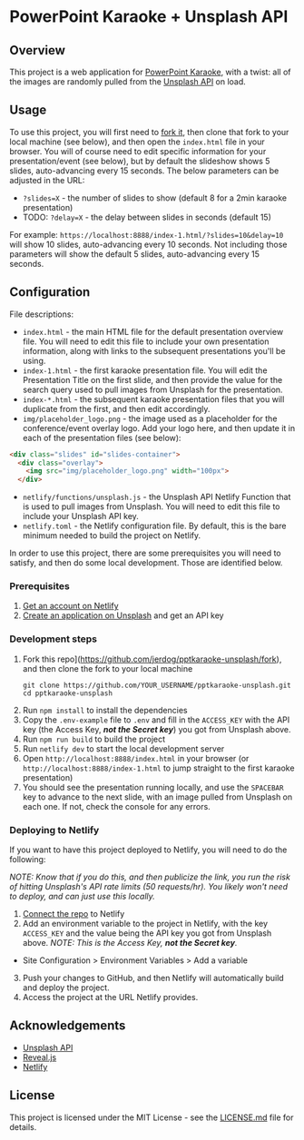 # PowerPoint Karaoke + Unsplash API

## Overview

This project is a web application for [PowerPoint Karaoke](https://en.wikipedia.org/wiki/PowerPoint_karaoke), with a twist: all of the images are randomly pulled from the [Unsplash API](https://unsplash.com/developers) on load. 

## Usage

To use this project, you will first need to [fork it](https://github.com/jerdog/pptkaraoke-unsplash/fork), then clone that fork to your local machine (see below), and then open the `index.html` file in your browser. You will of course need to edit specific information for your presentation/event (see below), but by default the slideshow shows 5 slides, auto-advancing every 15 seconds. The below parameters can be adjusted in the URL:

- `?slides=X` - the number of slides to show (default 8 for a 2min karaoke presentation)
- TODO: `?delay=X` - the delay between slides in seconds (default 15)

For example: `https://localhost:8888/index-1.html/?slides=10&delay=10` will show 10 slides, auto-advancing every 10 seconds. Not including those parameters will show the default 5 slides, auto-advancing every 15 seconds.

## Configuration

File descriptions:

- `index.html` - the main HTML file for the default presentation overview file. You will need to edit this file to include your own presentation information, along with links to the subsequent presentations you'll be using.
- `index-1.html` - the first karaoke presentation file. You will edit the Presentation Title on the first slide, and then provide the value for the search query used to pull images from Unsplash for the presentation.
- `index-*.html` - the subsequent karaoke presentation files that you will duplicate from the first, and then edit accordingly.
- `img/placeholder_logo.png` - the image used as a placeholder for the conference/event overlay logo. Add your logo here, and then update it in each of the presentation files (see below):
```html
<div class="slides" id="slides-container">
  <div class="overlay">
    <img src="img/placeholder_logo.png" width="100px">
  </div>
```
- `netlify/functions/unsplash.js` - the Unsplash API Netlify Function that is used to pull images from Unsplash. You will need to edit this file to include your Unsplash API key.
- `netlify.toml` - the Netlify configuration file. By default, this is the bare minimum needed to build the project on Netlify.



In order to use this project, there are some prerequisites you will need to satisfy, and then do some local development. Those are identified below.

### Prerequisites

1. [Get an account on Netlify](https://www.netlify.com/)
2. [Create an application on Unsplash](https://unsplash.com/developers) and get an API key

### Development steps

1. Fork this repo](https://github.com/jerdog/pptkaraoke-unsplash/fork), and then clone the fork to your local machine
   ```
   git clone https://github.com/YOUR_USERNAME/pptkaraoke-unsplash.git
   cd pptkaraoke-unsplash
   ```
2. Run `npm install` to install the dependencies
3. Copy the `.env-example` file to `.env` and fill in the `ACCESS_KEY` with the API key (the Access Key, ***not the Secret key***) you got from Unsplash above.
4. Run `npm run build` to build the project
5. Run `netlify dev` to start the local development server
6. Open `http://localhost:8888/index.html` in your browser (or `http://localhost:8888/index-1.html` to jump straight to the first karaoke presentation)
7. You should see the presentation running locally, and use the `SPACEBAR` key to advance to the next slide, with an image pulled from Unsplash on each one. If not, check the console for any errors.

### Deploying to Netlify

If you want to have this project deployed to Netlify, you will need to do the following:

*NOTE: Know that if you do this, and then publicize the link, you run the risk of hitting Unsplash's API rate limits (50 requests/hr). You likely won't need to deploy, and can just use this locally.*

1. [Connect the repo](https://app.netlify.com/start) to Netlify
2. Add an environment variable to the project in Netlify, with the key `ACCESS_KEY` and the value being the API key you got from Unsplash above. *NOTE: This is the Access Key, ***not the Secret key***.*
  - Site Configuration > Environment Variables > Add a variable
3. Push your changes to GitHub, and then Netlify will automatically build and deploy the project.
4. Access the project at the URL Netlify provides.

## Acknowledgements

* [Unsplash API](https://unsplash.com/developers)
* [Reveal.js](https://revealjs.com/)
* [Netlify](https://www.netlify.com/)


## License

This project is licensed under the MIT License - see the [LICENSE.md](LICENSE.md) file for details.
